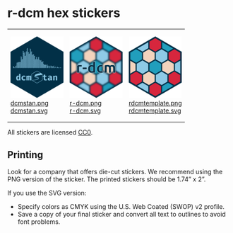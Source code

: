 
# r-dcm hex stickers

<table>

<tr>

<td>

<img alt="Logo for dcmstan" src="thumbs/dcmstan.png" width="120" height="139"><br /><a href="png-hires/dcmstan.png">dcmstan.png</a><br /><a href="svg/dcmstan.svg">dcmstan.svg</a>
</td>

<td>

<img alt="Logo for r-dcm" src="thumbs/r-dcm.png" width="120" height="139"><br /><a href="png-hires/r-dcm.png">r-dcm.png</a><br /><a href="svg/r-dcm.svg">r-dcm.svg</a>
</td>

<td>

<img alt="Logo for rdcmtemplate" src="thumbs/rdcmtemplate.png" width="120" height="139"><br /><a href="png-hires/rdcmtemplate.png">rdcmtemplate.png</a><br /><a href="svg/rdcmtemplate.svg">rdcmtemplate.svg</a>
</td>

</tr>

</table>

All stickers are licensed [CC0](LICENSE.md).

## Printing

Look for a company that offers die-cut stickers. We recommend using the
PNG version of the sticker. The printed stickers should be 1.74” x 2”.

If you use the SVG version:

- Specify colors as CMYK using the U.S. Web Coated (SWOP) v2 profile.
- Save a copy of your final sticker and convert all text to outlines to
  avoid font problems.
